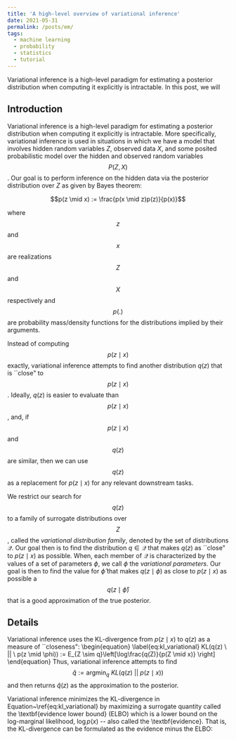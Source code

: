 ```yaml
---
title: 'A high-level overview of variational inference'
date: 2021-05-31
permalink: /posts/em/
tags:
  - machine learning
  - probability
  - statistics
  - tutorial
---
```


Variational inference is a high-level paradigm for estimating a posterior distribution when computing it explicitly is intractable.  In this post, we will 

Introduction
------------

Variational inference is a high-level paradigm for estimating a posterior distribution when computing it explicitly is intractable.  More specifically, variational inference is used in situations in which we have a model that involves hidden random variables $Z$, observed data $X$, and some posited probabilistic model over the hidden and observed random variables $$P(Z, X)$$. Our goal is to perform inference on the hidden data via the posterior distribution over $Z$ as given by Bayes theorem:

$$p(z \mid x) := \frac{p(x \mid z)p(z)}{p(x)}$$

where $$z$$ and $$x$$ are realizations $$Z$$ and $$X$$ respectively and $$p(.)$$ are probability mass/density functions for the distributions implied by their arguments.

Instead of computing $$p(z \mid x)$$ exactly, variational inference attempts to find another distribution $q(z)$ that is ``close" to $$p(z \mid x)$$.  Ideally, $q(z)$ is easier to evaluate than $$p(z \mid x)$$, and, if $$p(z \mid x)$$ and $$q(z)$$ are similar, then we can use $$q(z)$$ as a replacement for $p(z \mid x)$ for any relevant downstream tasks.  

We restrict our search for $$q(z)$$ to a family of surrogate distributions over $$Z$$, called the *variational distribution family*, denoted by the set of distributions $\mathcal{Q}$.  Our goal then is to find the distribution $q \in \mathcal{Q}$ that makes $q(z)$ as ``close" to $p(z \mid x)$ as possible.    When, each member of $\mathcal{Q}$ is characterized by the values of a set of parameters $\phi$, we call $\phi$ the *variational parameters*.  Our goal is then to find the value for $\hat{\phi}$ that makes $q(z \mid \phi)$ as close to $p(z \mid x)$ as possible
a $$q(z \mid \hat{\phi})$$ that is a good approximation of the true posterior.


Details
------------

Variational inference uses the KL-divergence from $p(z \mid x)$ to $q(z)$ as a measure of ``closeness":
\begin{equation}
\label{eq:kl_variational}
KL(q(z) \ || \ p(z \mid \phi)) := E_{Z \sim q}\left[\log\frac{q(Z)}{p(Z \mid x)} \right]
\end{equation}
Thus, variational inference attempts to find 
$$\hat{q} := \text{argmin}_q \ KL(q(z) \ || \ p(z \mid x))$$
and then returns $\hat{q}(z)$ as the approximation to the posterior.

Variational inference minimizes the KL-divergence in Equation~\ref{eq:kl_variational} by maximizing a surrogate quantity called the \textbf{evidence lower bound} (ELBO) which is a lower bound on the log-marginal likelihood, $\log p(x)$ -- also called the \textbf{evidence}.  That is, the KL-divergence can be formulated as the evidence minus the ELBO:
